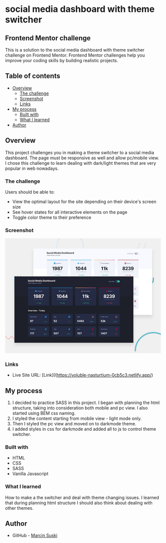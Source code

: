 # social media dashboard with theme switcher
 
## Frontend Mentor challenge 

This is a solution to the social media dashboard with theme switcher challenge on Frontend Mentor. Frontend Mentor challenges help you improve your coding skills by building realistic projects.

## Table of contents
- [Overview](#overview)
  - [The challenge](#the-challenge)
  - [Screenshot](#screenshot)
  - [Links](#links)
- [My process](#my-process)
  - [Built with](#built-with)
  - [What I learned](#what-i-learned)
- [Author](#author)


## Overview
This project challenges you in making a theme switcher to a social media dashboard. The page must be responsive as well and allow pc/mobile view.
I chose this challenge to learn dealing with dark/light themes that are very popular in web nowadays. 

### The challenge

Users should be able to:

- View the optimal layout for the site depending on their device's screen size
- See hover states for all interactive elements on the page
- Toggle color theme to their preference


### Screenshot

![](./src/images/design/desktop-preview.jpg)


### Links
- Live Site URL: [Link]((https://voluble-nasturtium-0cb5c3.netlify.app/)

## My process
1. I decided to practice SASS in this project. I began with planning the html structure, taking into consideration both mobile and pc view. I also started using BEM css naming. 
2. I styled the content starting from mobile view - light mode only.
3. Then I styled the pc view and moved on to darkmode theme.
4. I added styles in css for darkmode and added all to js to control theme switcher. 

### Built with
- HTML
- CSS
- SASS
- Vanilla Javascript


### What I learned
How to make a the switcher and deal with theme changing issues. I learned that during planning html structure I should also think about dealing with other themes.

## Author
- GitHub - [Marcin Suski](https://github.com/marcinsuski)
